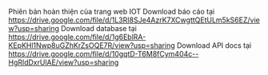 Phiên bản hoàn thiện của trang web IOT
Download báo cáo tại https://drive.google.com/file/d/1L3RI8SJe4AzrK7XCwgttQEtULm5kS6EZ/view?usp=sharing
Download database tại https://drive.google.com/file/d/1g6EblRA-KEpKHl1Nwp8uGZhKrZsOQE7R/view?usp=sharing
Download API docs tại https://drive.google.com/file/d/10gqtD-T6M8fCym404c--HgRldDxrUlAE/view?usp=sharing
